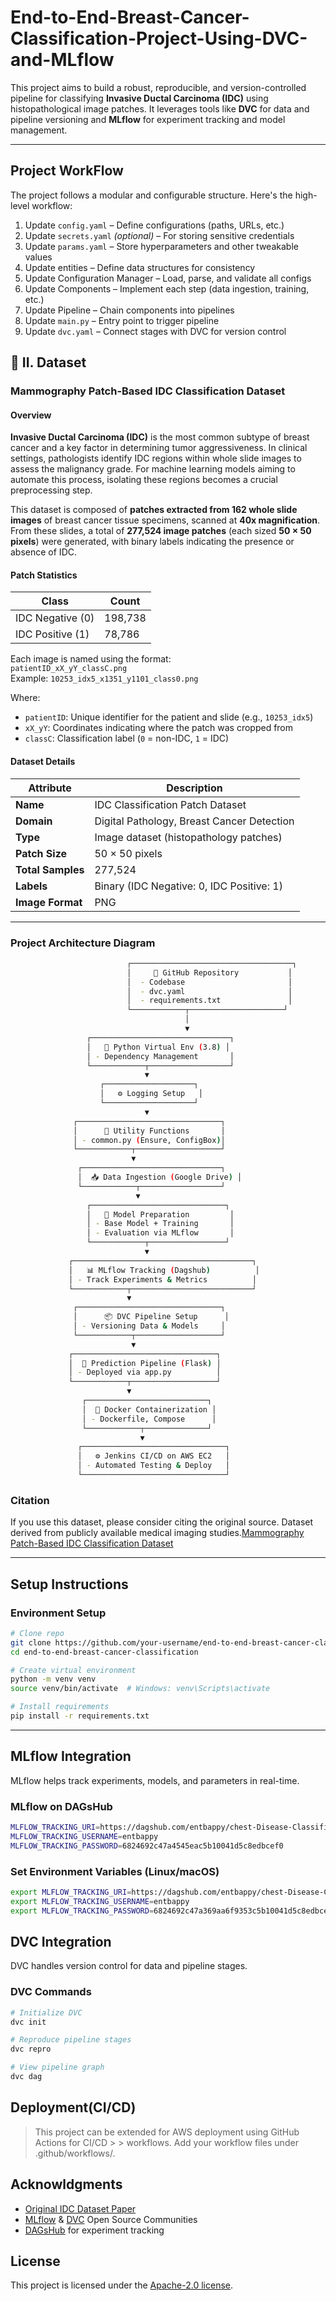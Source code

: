 # End-to-End-Breast-Cancer-Classification-Project-Using-DVC-and-MLflow
This project aims to build a robust, reproducible, and version-controlled pipeline for classifying **Invasive Ductal Carcinoma (IDC)** using histopathological image patches. It leverages tools like **DVC** for data and pipeline versioning and **MLflow** for experiment tracking and model management.

---

## Project WorkFlow
The project follows a modular and configurable structure. Here's the high-level workflow:

1.  Update `config.yaml` – Define configurations (paths, URLs, etc.)
2.  Update `secrets.yaml` *(optional)* – For storing sensitive credentials
3.  Update `params.yaml` – Store hyperparameters and other tweakable values
4.  Update entities – Define data structures for consistency
5.  Update Configuration Manager – Load, parse, and validate all configs
6.  Update Components – Implement each step (data ingestion, training, etc.)
7.  Update Pipeline – Chain components into pipelines
8.  Update `main.py` – Entry point to trigger pipeline
9.  Update `dvc.yaml` – Connect stages with DVC for version control

## 📂 II. Dataset

###  Mammography Patch-Based IDC Classification Dataset

####  Overview
**Invasive Ductal Carcinoma (IDC)** is the most common subtype of breast cancer and a key factor in determining tumor aggressiveness. In clinical settings, pathologists identify IDC regions within whole slide images to assess the malignancy grade. For machine learning models aiming to automate this process, isolating these regions becomes a crucial preprocessing step.

This dataset is composed of **patches extracted from 162 whole slide images** of breast cancer tissue specimens, scanned at **40x magnification**. From these slides, a total of **277,524 image patches** (each sized **50 × 50 pixels**) were generated, with binary labels indicating the presence or absence of IDC.

#### Patch Statistics

| Class           | Count     |
|------------------|-----------|
| IDC Negative (0) | 198,738   |
| IDC Positive (1) | 78,786    |

Each image is named using the format:  
`patientID_xX_yY_classC.png`  
Example: `10253_idx5_x1351_y1101_class0.png`

Where:
- `patientID`: Unique identifier for the patient and slide (e.g., `10253_idx5`)
- `xX_yY`: Coordinates indicating where the patch was cropped from
- `classC`: Classification label (`0` = non-IDC, `1` = IDC)

####  Dataset Details
| Attribute        | Description                                |
|------------------|--------------------------------------------|
| **Name**         | IDC Classification Patch Dataset           |
| **Domain**       | Digital Pathology, Breast Cancer Detection |
| **Type**         | Image dataset (histopathology patches)     |
| **Patch Size**   | 50 × 50 pixels                             |
| **Total Samples**| 277,524                                     |
| **Labels**       | Binary (IDC Negative: 0, IDC Positive: 1)  |
| **Image Format** | PNG                                        |

---
### Project Architecture Diagram

```bash
                          ┌────────────────────────────────────┐
                          │     📁 GitHub Repository           │
                          │  - Codebase                       │
                          │  - dvc.yaml                       │
                          │  - requirements.txt               │
                          └────────────┬─────────────────────┘
                                       │
                                       ▼
                 ┌───────────────────────────────┐
                 │   🐍 Python Virtual Env (3.8) │
                 │ - Dependency Management       │
                 └────────────┬──────────────────┘
                              ▼
                    ┌────────────────────┐
                    │   ⚙️ Logging Setup   │
                    └────────────────────┘
                              ▼
              ┌────────────────────────────────┐
              │      🔧 Utility Functions       │
              │ - common.py (Ensure, ConfigBox)│
              └────────────┬───────────────────┘
                           ▼
               ┌───────────────────────────────┐
               │  📥 Data Ingestion (Google Drive) │
               └────────────┬──────────────────┘
                            ▼
                 ┌──────────────────────────────┐
                 │   🧠 Model Preparation         │
                 │ - Base Model + Training       │
                 │ - Evaluation via MLflow       │
                 └────────────┬─────────────────┘
                              ▼
             ┌────────────────────────────────────────┐
             │   📊 MLflow Tracking (Dagshub)          │
             │ - Track Experiments & Metrics          │
             └────────────┬───────────────────────────┘
                          ▼
              ┌────────────────────────────────┐
              │      📦 DVC Pipeline Setup      │
              │ - Versioning Data & Models     │
              └────────────┬───────────────────┘
                           ▼
             ┌────────────────────────────────┐
             │  🔮 Prediction Pipeline (Flask) │
             │ - Deployed via app.py          │
             └────────────┬───────────────────┘
                          ▼
                ┌───────────────────────────┐
                │  🐳 Docker Containerization │
                │ - Dockerfile, Compose      │
                └────────────┬──────────────┘
                             ▼
               ┌────────────────────────────────┐
               │   ⚙️ Jenkins CI/CD on AWS EC2   │
               │ - Automated Testing & Deploy   │
               └────────────────────────────────┘
```

### Citation  
If you use this dataset, please consider citing the original source. Dataset derived from publicly available medical imaging studies.[Mammography Patch-Based IDC Classification Dataset](https://pubmed.ncbi.nlm.nih.gov/27563488/)

---
## Setup Instructions
### Environment Setup
```bash
# Clone repo
git clone https://github.com/your-username/end-to-end-breast-cancer-classification.git
cd end-to-end-breast-cancer-classification

# Create virtual environment
python -m venv venv
source venv/bin/activate  # Windows: venv\Scripts\activate

# Install requirements
pip install -r requirements.txt
```

---

## MLflow Integration
MLflow helps track experiments, models, and parameters in real-time.

### MLflow on DAGsHub
```bash
MLFLOW_TRACKING_URI=https://dagshub.com/entbappy/chest-Disease-Classification-MLflow-DVC.mlflow
MLFLOW_TRACKING_USERNAME=entbappy
MLFLOW_TRACKING_PASSWORD=6824692c47a4545eac5b10041d5c8edbcef0
```

###  Set Environment Variables (Linux/macOS)

```bash
export MLFLOW_TRACKING_URI=https://dagshub.com/entbappy/chest-Disease-Classification-MLflow-DVC.mlflow
export MLFLOW_TRACKING_USERNAME=entbappy
export MLFLOW_TRACKING_PASSWORD=6824692c47a369aa6f9353c5b10041d5c8edbcef0
```

## DVC Integration

DVC handles version control for data and pipeline stages.

### DVC Commands
```bash
# Initialize DVC
dvc init

# Reproduce pipeline stages
dvc repro

# View pipeline graph
dvc dag

```

## Deployment(CI/CD)
> This project can be extended for AWS deployment using GitHub Actions for CI/CD > > workflows. Add your workflow files under .github/workflows/.


## Acknowldgments
- [Original IDC Dataset Paper](https://pubmed.ncbi.nlm.nih.gov/27563488/)
- [MLflow](https://mlflow.org/) & [DVC](https://dvc.org/) Open Source Communities
- [DAGsHub](https://dagshub.com/) for experiment tracking

## License
This project is licensed under the [Apache-2.0 license](https://github.com/Adity-star/End-to-End-Breast-Cancer-Classification-Using-DVC-and-MLflow?tab=Apache-2.0-1-ov-file#).

